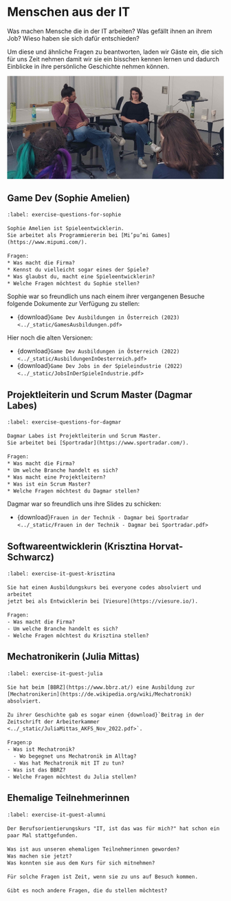 # Menschen aus der IT

Was machen Mensche die in der IT arbeiten?
Was gefällt ihnen an ihrem Job?
Wieso haben sie sich dafür entschieden?

Um diese und ähnliche Fragen zu beantworten, laden wir Gäste ein,
die sich für uns Zeit nehmen damit wir sie ein bisschen kennen
lernen und dadurch Einblicke in ihre persönliche Geschichte nehmen
können.

<img src="./i04_guest_JuliaMittas.jpg" alt="">

## Game Dev (Sophie Amelien)

```{exercise} Unsere Fragen an Sophie (Game Dev)
:label: exercise-questions-for-sophie

Sophie Amelien ist Spieleentwicklerin.
Sie arbeitet als Programmiererin bei [Mi’pu’mi Games](https://www.mipumi.com/).

Fragen:
* Was macht die Firma?
* Kennst du vielleicht sogar eines der Spiele?
* Was glaubst du, macht eine Spieleentwicklerin?
* Welche Fragen möchtest du Sophie stellen?

```

Sophie war so freundlich uns nach einem ihrer vergangenen Besuche folgende Dokumente zur
Verfügung zu stellen:
* {download}`Game Dev Ausbildungen in Österreich (2023) <../_static/GamesAusbildungen.pdf>`

Hier noch die alten Versionen:
* {download}`Game Dev Ausbildungen in Österreich (2022)<../_static/AusbildungenInOesterreich.pdf>`
* {download}`Game Dev Jobs in der Spieleindustrie (2022)<../_static/JobsInDerSpieleIndustrie.pdf>`


## Projektleiterin und Scrum Master (Dagmar Labes)

```{exercise} Unsere Fragen an Dagmar (Projektleiterin & Scrum Master)
:label: exercise-questions-for-dagmar

Dagmar Labes ist Projektleiterin und Scrum Master.
Sie arbeitet bei [Sportradar](https://www.sportradar.com/).

Fragen:
* Was macht die Firma?
* Um welche Branche handelt es sich?
* Was macht eine Projektleitern?
* Was ist ein Scrum Master?
* Welche Fragen möchtest du Dagmar stellen?
```

Dagmar war so freundlich uns ihre Slides zu schicken:
* {download}`Frauen in der Technik - Dagmar bei Sportradar <../_static/Frauen in der Technik - Dagmar bei Sportradar.pdf>`


## Softwareentwicklerin (Krisztina Horvat-Schwarcz)

```{exercise} Gastvortragende: Krisztina Horvath-Schwarcz
:label: exercise-it-guest-krisztina

Sie hat einen Ausbildungskurs bei everyone codes absolviert und arbeitet
jetzt bei als Entwicklerin bei [Viesure](https://viesure.io/).

Fragen:
- Was macht die Firma?
- Um welche Branche handelt es sich?
- Welche Fragen möchtest du Krisztina stellen?
```

## Mechatronikerin (Julia Mittas)

```{exercise} Gastvortragende: Julia Mittas
:label: exercise-it-guest-julia

Sie hat beim [BBRZ](https://www.bbrz.at/) eine Ausbildung zur [Mechatronikerin](https://de.wikipedia.org/wiki/Mechatronik) absolviert.

Zu ihrer Geschichte gab es sogar einen {download}`Beitrag in der Zeitschrift der Arbeiterkammer <../_static/JuliaMittas_AKFS_Nov_2022.pdf>`.

Fragen:p
- Was ist Mechatronik?
  - Wo begegnet uns Mechatronik im Alltag?
  - Was hat Mechatronik mit IT zu tun?
- Was ist das BBRZ?
- Welche Fragen möchtest du Julia stellen?
```

## Ehemalige Teilnehmerinnen

```{exercise} Gastvortragende: Ehemalige Teilnehmerinnen
:label: exercise-it-guest-alumni

Der Berufsorientierungskurs "IT, ist das was für mich?" hat schon ein
paar Mal stattgefunden.

Was ist aus unseren ehemaligen Teilnehmerinnen geworden?
Was machen sie jetzt?
Was konnten sie aus dem Kurs für sich mitnehmen?

Für solche Fragen ist Zeit, wenn sie zu uns auf Besuch kommen.

Gibt es noch andere Fragen, die du stellen möchtest?
```
